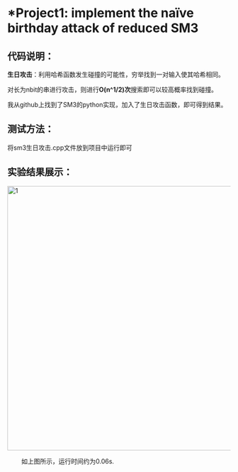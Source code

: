 # *Project1: implement the naïve birthday attack of reduced SM3

## 代码说明：

  **生日攻击**：利用哈希函数发生碰撞的可能性，穷举找到一对输入使其哈希相同。
  
  对长为nbit的串进行攻击，则进行**O(n^1/2)次**搜索即可以较高概率找到碰撞。
  
  我从github上找到了SM3的python实现，加入了生日攻击函数，即可得到结果。


## 测试方法：

将sm3生日攻击.cpp文件放到项目中运行即可

  
## 实验结果展示：


<img width="596" alt="1" src="https://github.com/xinxingroup32num1/homework-group-32/assets/138662552/d67d7156-efc9-4beb-8d3c-728b893bb889">

        
        如上图所示，运行时间约为0.06s.
       
